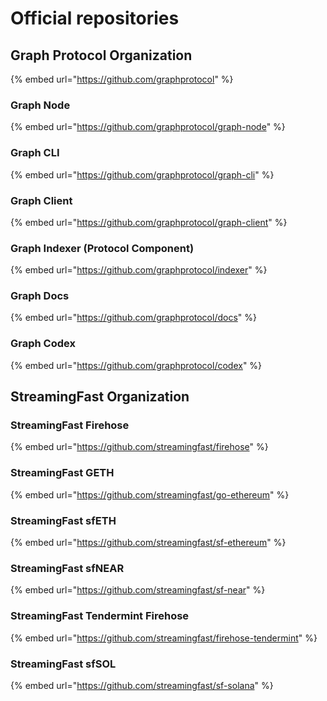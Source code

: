 # Official repositories

## Graph Protocol Organization

{% embed url="https://github.com/graphprotocol" %}

### Graph Node

{% embed url="https://github.com/graphprotocol/graph-node" %}

### Graph CLI

{% embed url="https://github.com/graphprotocol/graph-cli" %}

### Graph Client

{% embed url="https://github.com/graphprotocol/graph-client" %}

### Graph Indexer (Protocol Component)

{% embed url="https://github.com/graphprotocol/indexer" %}

### Graph Docs

{% embed url="https://github.com/graphprotocol/docs" %}

### Graph Codex

{% embed url="https://github.com/graphprotocol/codex" %}


## StreamingFast Organization

### StreamingFast Firehose

{% embed url="https://github.com/streamingfast/firehose" %}


### StreamingFast GETH

{% embed url="https://github.com/streamingfast/go-ethereum" %}


### StreamingFast sfETH

{% embed url="https://github.com/streamingfast/sf-ethereum" %}


### StreamingFast sfNEAR

{% embed url="https://github.com/streamingfast/sf-near" %}

### StreamingFast Tendermint Firehose

{% embed url="https://github.com/streamingfast/firehose-tendermint" %}


### StreamingFast sfSOL

{% embed url="https://github.com/streamingfast/sf-solana" %}


